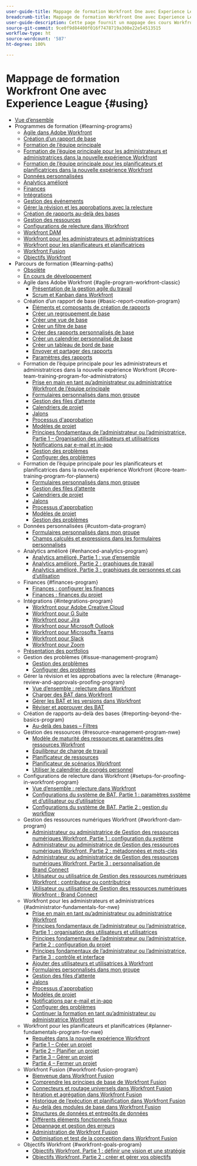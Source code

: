```yaml
---
user-guide-title: Mappage de formation Workfront One avec Experience League
breadcrumb-title: Mappage de formation Workfront One avec Experience League
user-guide-description: Cette page fournit un mappage des cours Workfront One précédents avec des cours Experience League nouvellement conçus.
source-git-commit: 9ce0f9d84400f016f7478719a308e22e54513515
workflow-type: ht
source-wordcount: '587'
ht-degree: 100%

---
```



# Mappage de formation Workfront One avec Experience League {#using}

+ [Vue d’ensemble](overview.md)
+ Programmes de formation {#learning-programs}
   + [Agile dans Adobe Workfront](learning-programs/agile-program-workfront-classic.md)
   + [Création d’un rapport de base](learning-programs/basic-report-creation-program.md)
   + [Formation de l’équipe principale](learning-programs/core-team-training-programs.md)
   + [Formation de l’équipe principale pour les administrateurs et administratrices dans la nouvelle expérience Workfront](learning-programs/core-team-training-program-for-administrators.md)
   + [Formation de l’équipe principale pour les planificateurs et planificatrices dans la nouvelle expérience Workfront](learning-programs/core-team-training-program-for-planners.md)
   + [Données personnalisées](learning-programs/custom-data-program.md)
   + [Analytics amélioré](learning-programs/enhanced-analytics-program.md)
   + [Finances](learning-programs/finances-program.md)
   + [Intégrations](learning-programs/integrations-program.md)
   + [Gestion des événements](learning-programs/issue-management-program.md)
   + [Gérer la révision et les approbations avec la relecture](learning-programs/manage-review-and-approvals-proofing-program.md)
   + [Création de rapports au-delà des bases](learning-programs/reporting-beyond-the-basics-program.md)
   + [Gestion des ressources](learning-programs/resource-management-program-nwe.md)
   + [Configurations de relecture dans Workfront](learning-programs/setups-for-proofing-in-workfront-program.md)
   + [Workfront DAM](learning-programs/workfront-dam-program.md)
   + [Workfront pour les administrateurs et administratrices](learning-programs/administrator-fundamentals-for-nwe.md)
   + [Workfront pour les planificateurs et planificatrices](learning-programs/planner-fundamentals-program-for-nwe.md)
   + [Workfront Fusion](learning-programs/workfront-fusion-program.md)
   + [Objectifs Workfront](learning-programs/workfront-goals-program.md)
+ Parcours de formation {#learning-paths}
   + [Obsolète](learning-paths/retired.md)
   + [En cours de développement](learning-paths/under-construction.md)
   + Agile dans Adobe Workfront {#agile-program-workfront-classic}
      + [Présentation de la gestion agile du travail](learning-paths/agile-program-workfront-classic/introduction-to-agile-work-management-MCBRAPWYD6P5E6DM2AXOEOE7FV3E.md)
      + [Scrum et Kanban dans Workfront](learning-paths/agile-program-workfront-classic/scrum-and-kanban-in-adobe-workfront-MCUZT46N4LZBADHLJTVQE7WXN6HY.md)
   + Création d’un rapport de base {#basic-report-creation-program}
      + [Éléments et composants de création de rapports](learning-paths/basic-report-creation-program/basic-reporting-reporting-elements-and-components-in-the-new-workfront-experienc-20Y4X000000Cai3UAC.md)
      + [Créer un regroupement de base](learning-paths/basic-report-creation-program/basic-reporting-create-a-basic-grouping-20Y4X000000CamjUAC.md)
      + [Créer une vue de base](learning-paths/basic-report-creation-program/basic-reporting-create-a-basic-view-20Y4X000000CanmUAC.md)
      + [Créer un filtre de base](learning-paths/basic-report-creation-program/basic-reporting-create-a-basic-filter-20Y4X000000CanwUAC.md)
      + [Créer des rapports personnalisés de base](learning-paths/basic-report-creation-program/basic-reporting-create-basic-custom-reports-20Y4X000000Cao6UAC.md)
      + [Créer un calendrier personnalisé de base](learning-paths/basic-report-creation-program/basic-reporting-create-a-basic-custom-calendar-20Y4X000000CaqgUAC.md)
      + [Créer un tableau de bord de base](learning-paths/basic-report-creation-program/create-a-basic-dashboard-in-the-new-workfront-experience-20Y4X000000CaunUAC.md)
      + [Envoyer et partager des rapports](learning-paths/basic-report-creation-program/send-and-share-reports-in-the-new-workfront-experience-20Y4X000000CauxUAC.md)
      + [Paramètres des rapports](learning-paths/basic-report-creation-program/report-settings-in-the-new-workfront-experience-20Y4X000000Cav7UAC.md)
   + Formation de l’équipe principale pour les administrateurs et administratrices dans la nouvelle expérience Workfront {#core-team-training-program-for-administrators}
      + [Prise en main en tant qu’administrateur ou administratrice Workfront de l’équipe principale](learning-paths/core-team-training-program-for-administrators/getting-started-as-a-workfront-administrator-20Y0z000000bn1MEAQ.md)
      + [Formulaires personnalisés dans mon groupe](learning-paths/core-team-training-program-for-administrators/custom-forms-in-the-new-workfront-experience-final-20Y4X000000CaTmUAK.md)
      + [Gestion des files d’attente](learning-paths/core-team-training-program-for-administrators/queue-management-20Y0z000000bn20EAA.md)
      + [Calendriers de projet](learning-paths/core-team-training-program-for-administrators/project-timelines-in-the-new-workfront-experience-20Y4X000000CaWgUAK.md)
      + [Jalons](learning-paths/core-team-training-program-for-administrators/milestones-for-the-new-workfront-experience-20Y4X000000CaXAUA0.md)
      + [Processus d&#39;approbation](learning-paths/core-team-training-program-for-administrators/approval-processes-in-the-new-workfront-experience-20Y4X000000CaXFUA0.md)
      + [Modèles de projet](learning-paths/core-team-training-program-for-administrators/project-templates-in-the-new-workfront-experience-20Y4X000000CaWqUAK.md)
      + [Principes fondamentaux de l’administrateur ou l’administratrice, Partie 1 – Organisation des utilisateurs et utilisatrices](learning-paths/core-team-training-program-for-administrators/administrator-fundamentals-in-the-new-workfront-experience-part-2-user-organizat-20Y0z000000bmAXEAY.md)
      + [Notifications par e-mail et in-app](learning-paths/core-team-training-program-for-administrators/email-and-in-app-notifications-in-the-new-workfront-experience-20Y4X000000CaZGUA0.md)
      + [Gestion des problèmes](learning-paths/core-team-training-program-for-administrators/managing-issues-20Y0z000000bn2eEAA.md)
      + [Configurer des problèmes](learning-paths/core-team-training-program-for-administrators/setting-up-issues-20Y4X000000CaSjUAK.md)
   + Formation de l’équipe principale pour les planificateurs et planificatrices dans la nouvelle expérience Workfront {#core-team-training-program-for-planners}
      + [Formulaires personnalisés dans mon groupe](learning-paths/core-team-training-program-for-planners/custom-forms-in-the-new-workfront-experience-final-20Y4X000000CaTmUAK.md)
      + [Gestion des files d’attente](learning-paths/core-team-training-program-for-planners/queue-management-20Y0z000000bn20EAA.md)
      + [Calendriers de projet](learning-paths/core-team-training-program-for-planners/project-timelines-in-the-new-workfront-experience-20Y4X000000CaWgUAK.md)
      + [Jalons](learning-paths/core-team-training-program-for-planners/milestones-for-the-new-workfront-experience-20Y4X000000CaXAUA0.md)
      + [Processus d&#39;approbation](learning-paths/core-team-training-program-for-planners/approval-processes-in-the-new-workfront-experience-20Y4X000000CaXFUA0.md)
      + [Modèles de projet](learning-paths/core-team-training-program-for-planners/project-templates-in-the-new-workfront-experience-20Y4X000000CaWqUAK.md)
      + [Gestion des problèmes](learning-paths/core-team-training-program-for-planners/managing-issues-20Y0z000000bn2eEAA.md)
   + Données personnalisées {#custom-data-program}
      + [Formulaires personnalisés dans mon groupe](learning-paths/custom-data-program/custom-forms-in-the-new-workfront-experience-final-MCC2AF4MH6NRHKHJJBXO6T65DHUU.md)
      + [Champs calculés et expressions dans les formulaires personnalisés](learning-paths/custom-data-program/calculated-fields-and-expressions-in-custom-forms-MCJTAA33NSFZHJPEKZWBQY522CK4.md)
   + Analytics amélioré {#enhanced-analytics-program}
      + [Analytics amélioré, Partie 1 : vue d’ensemble](learning-paths/enhanced-analytics-program/enhanced-analytics-part-1-overview-MCGVS3CNHMGNGPTM4CX4O23EZC4A.md)
      + [Analytics amélioré, Partie 2 : graphiques de travail](learning-paths/enhanced-analytics-program/enhanced-analytics-part-2-work-charts-MCUCOBQSU56NE7HPPRSAWSYJW4DQ.md)
      + [Analytics amélioré, Partie 3 : graphiques de personnes et cas d’utilisation](learning-paths/enhanced-analytics-program/enhanced-analytics-part-3-people-charts-and-common-use-cases-MCJZFZY7AXP5BPJB2JWW6II3SZ5Y.md)
   + Finances {#finances-program}
      + [Finances : configurer les finances](learning-paths/finances-program/finances-setting-up-finances-MCAVHY5UBBMVDDRP3ZVGYQPAAJRI.md)
      + [Finances : finances du projet](learning-paths/finances-program/finances-project-finances-in-the-new-workfront-experience-MCESNJMZFSUFDDDDIB7WTM3K3BCY.md)
   + Intégrations {#integrations-program}
      + [Workfront pour Adobe Creative Cloud](learning-paths/integrations-program/integrations-adobe-creative-cloud-MCCBICE6V2IFA57NGSOXHOIC3GKQ.md)
      + [Workfront pour G Suite](learning-paths/integrations-program/integrations-g-suite-MCRUOTKTEABBEDNOCABRIDD7RVMQ.md)
      + [Workfront pour Jira](learning-paths/integrations-program/integrations-jira-MCUIK23LC42VGB5F7MLMYDAL7K2Q.md)
      + [Workfront pour Microsoft Outlook](learning-paths/integrations-program/integrations-microsoft-outlook-MCBOMOAWLJQZE6PD524UP4YBEIKQ.md)
      + [Workfront pour Microsofts Teams](learning-paths/integrations-program/integrations-microsoft-teams-MCHCOAP6WXRNDTDI3F4GLBIKUHTA.md)
      + [Workfront pour Slack](learning-paths/integrations-program/integrations-workfront-for-slack-MCZFKUF22JEFGM5GLYZ3VD26BJJU.md)
      + [Workfront pour Zoom](learning-paths/integrations-program/integrations-zoom-MCU6M6VJZHGNDEZBTISBHTLXU2SE.md)
   + [Présentation des portfolios](learning-paths/introduction-to-portfolios-in-the-new-workfront-experience-MCEMLOVTAZFNG2JMKTZ5AIZMFJOI.md)
   + Gestion des problèmes {#issue-management-program}
      + [Gestion des problèmes](learning-paths/issue-management-program/managing-issues-MCCKLHDW5OQNHGZCZRVG34776TWU.md)
      + [Configurer des problèmes](learning-paths/issue-management-program/setting-up-issues-MCMJS6NVKY4BBKJD7GQWOHXZZJW4.md)
   + Gérer la révision et les approbations avec la relecture {#manage-review-and-approvals-proofing-program}
      + [Vue d’ensemble : relecture dans Workfront](learning-paths/manage-review-and-approvals-proofing-program/overview-proofing-in-workfront-in-the-new-workfront-experience-MC6FB2EWO63JGGZIMJ6RPV7GYEWM.md)
      + [Charger des BAT dans Workfront](learning-paths/manage-review-and-approvals-proofing-program/upload-proofs-in-the-new-workfront-experience-MCR66F3DDATNE75NF4ZXETPKQQEY.md)
      + [Gérer les BAT et les versions dans Workfront](learning-paths/manage-review-and-approvals-proofing-program/manage-proofs-and-versions-in-the-new-workfront-experience-20Y4X000000CbEOUA0.md)
      + [Réviser et approuver des BAT](learning-paths/manage-review-and-approvals-proofing-program/review-and-approve-proofs-in-the-new-workfront-experience-20Y4X000000CbMmUAK.md)
   + Création de rapports au-delà des bases {#reporting-beyond-the-basics-program}
      + [Au-delà des bases – Filtres](learning-paths/reporting-beyond-the-basics-program/beyond-the-basic-filters-MCMHSPVRIC55FQTAWUB3YNWQZ47M.md)
   + Gestion des ressources {#resource-management-program-nwe}
      + [Modèle de maturité des ressources et paramètres des ressources Workfront](learning-paths/resource-management-program-nwe/resource-maturity-model-and-workfront-resource-settings-in-the-new-workfront-exp-MCEG7GR6XRMFCY3FASD3CDHJV6ZA.md)
      + [Équilibreur de charge de travail](learning-paths/resource-management-program-nwe/workload-balancer-in-the-new-workfront-experience-MCFQ5RSEGHSFGEXNNLC6FEMMSAII.md)
      + [Planificateur de ressources](learning-paths/resource-management-program-nwe/resource-planner-in-the-new-workfront-experience-MCSZAIAEJOUNDO5KOEYJVJWTOPVA.md)
      + [Planificateur de scénarios Workfront](learning-paths/resource-management-program-nwe/scenario-planner.md)
      + [Utiliser le calendrier de congés personnel](learning-paths/resource-management-program-nwe/using-the-personal-time-off-calendar-in-the-new-workfront-experience-MCIOUJUCRMCZBJ3HOUPLPXNXSZLA.md)
   + Configurations de relecture dans Workfront {#setups-for-proofing-in-workfront-program}
      + [Vue d’ensemble : relecture dans Workfront](learning-paths/setups-for-proofing-in-workfront-program/overview-proofing-in-workfront-in-the-new-workfront-experience-MC6FB2EWO63JGGZIMJ6RPV7GYEWM.md)
      + [Configurations du système de BAT, Partie 1 : paramètres système et d’utilisateur ou d’utilisatrice](learning-paths/setups-for-proofing-in-workfront-program/proof-system-setups-part-1-system-and-user-settings-MCFUCXF7PWWFHIRNIKUULXRLJZW4.md)
      + [Configurations du système de BAT, Partie 2 : gestion du workflow](learning-paths/setups-for-proofing-in-workfront-program/proof-system-setups-part-2-workflow-management-MCKUF6NTIJ6BGMXHBCXXX6NN53EA.md)
   + Gestion des ressources numériques Workfront {#workfront-dam-program}
      + [Administrateur ou administratrice de Gestion des ressources numériques Workfront, Partie 1 : configuration du système](learning-paths/workfront-dam-program/workfront-dam-administrator-part-1-system-setup-MCMJKPUBI52JEDBDCT7HVRLYLXH4.md)
      + [Administrateur ou administratrice de Gestion des ressources numériques Workfront, Partie 2 : métadonnées et mots-clés](learning-paths/workfront-dam-program/workfront-dam-administrator-part-2-metadata-and-keywords-MCW5G74KVOTJGFVCRGEDNKLVWNGQ.md)
      + [Administrateur ou administratrice de Gestion des ressources numériques Workfront, Partie 3 : personnalisation de Brand Connect](learning-paths/workfront-dam-program/workfront-dam-administrator-brand-connect-customization-MCJARI7634BNDBTOB4JP7IVVLNS4.md)
      + [Utilisateur ou utilisatrice de Gestion des ressources numériques Workfront : contributeur ou contributrice](learning-paths/workfront-dam-program/workfront-dam-contributor-MCJGYEKF4XDZCQ7I7ZSFCLBBI5GA.md)
      + [Utilisateur ou utilisatrice de Gestion des ressources numériques Workfront : Brand Connect](learning-paths/workfront-dam-program/workfront-dam-user-brand-connect-MCYJEWMLFP45FRTBJYYWQ6R54W4E.md)
   + Workfront pour les administrateurs et administratrices {#administrator-fundamentals-for-nwe}
      + [Prise en main en tant qu’administrateur ou administratrice Workfront](learning-paths/administrator-fundamentals-for-nwe/getting-started-as-a-workfront-administrator-MCXLYUSVWCCBB5LIZB3WDLKSR24Q.md)
      + [Principes fondamentaux de l’administrateur ou l’administratrice, Partie 1 : organisation des utilisateurs et utilisatrices](learning-paths/administrator-fundamentals-for-nwe/administrator-fundamentals-in-the-new-workfront-experience-part-1-project-workfl-MCTBVZ3Q3J5RHNLIPPZPFSQRLKUY.md)
      + [Principes fondamentaux de l’administrateur ou l’administratrice, Partie 2 : configuration du projet](learning-paths/administrator-fundamentals-for-nwe/administrator-fundamentals-in-the-new-workfront-experience-part-2-user-organizat-MCUPSLH2M2WBDTFI2VKSRE2BRGKY.md)
      + [Principes fondamentaux de l’administrateur ou l’administratrice, Partie 3 : contrôle et interface](learning-paths/administrator-fundamentals-for-nwe/administrator-fundamentals-control-and-interface-experience-MCNCSSMXLPDFEERGVEM4EWL2I4LI.md)
      + [Ajouter des utilisateurs et utilisatrices à Workfront](learning-paths/administrator-fundamentals-for-nwe/add-users-to-workfront-in-the-new-workfront-experience-20Y4X000000CaVYUA0.md)
      + [Formulaires personnalisés dans mon groupe](learning-paths/administrator-fundamentals-for-nwe/custom-forms-in-the-new-workfront-experience-final-MCC2AF4MH6NRHKHJJBXO6T65DHUU.md)
      + [Gestion des files d’attente](learning-paths/administrator-fundamentals-for-nwe/queue-management-MCYCJRWK36QZBP7PGMNDMSPRN3LE.md)
      + [Jalons](learning-paths/administrator-fundamentals-for-nwe/milestones-for-the-new-workfront-experience-MCKGV4HGLYCFEITCWXFOIRWJLW7Y.md)
      + [Processus d&#39;approbation](learning-paths/administrator-fundamentals-for-nwe/approval-processes-in-the-new-workfront-experience-MCG72NHD2HPJGZBD7ANMBBNORGBM.md)
      + [Modèles de projet](learning-paths/administrator-fundamentals-for-nwe/project-templates-in-the-new-workfront-experience-MCGLS7GRNLDZDFPF6AEOGIDZFDG4.md)
      + [Notifications par e-mail et in-app](learning-paths/administrator-fundamentals-for-nwe/email-and-in-app-notifications-in-the-new-workfront-experience-20Y4X000000CaZGUA0.md)
      + [Configurer des problèmes](learning-paths/administrator-fundamentals-for-nwe/setting-up-issues-MCMJS6NVKY4BBKJD7GQWOHXZZJW4.md)
      + [Continuer la formation en tant qu’administrateur ou administratrice Workfront](learning-paths/administrator-fundamentals-for-nwe/continue-learning-as-a-workfront-administrator-MCVCFIUIET6FF6PEXTGHEVDRMYLE.md)
   + Workfront pour les planificateurs et planificatrices {#planner-fundamentals-program-for-nwe}
      + [Requêtes dans la nouvelle expérience Workfront](learning-paths/planner-fundamentals-program-for-nwe/core-team-requests-in-the-new-workfront-experience-20Y0z000000bmzkEAA.md)
      + [Partie 1 – Créer un projet](learning-paths/planner-fundamentals-program-for-nwe/planner-fundamentals-for-the-new-workfront-experience-20Y0z000000blfZEAQ.md)
      + [Partie 2 – Planifier un projet](learning-paths/planner-fundamentals-program-for-nwe/planner-fundamentals-for-the-new-workfront-experience-part-2-plan-a-project-20Y0z000000bm79EAA.md)
      + [Partie 3 – Gérer un projet](learning-paths/planner-fundamentals-program-for-nwe/planner-fundamentals-for-the-new-workfront-experience-part-3-manage-a-project-20Y0z000000bm7xEAA.md)
      + [Partie 4 – Fermer un projet](learning-paths/planner-fundamentals-program-for-nwe/planner-fundamentals-for-the-new-workfront-experience-part-4-close-a-project.md)
   + Workfront Fusion {#workfront-fusion-program}
      + [Bienvenue dans Workfront Fusion](learning-paths/workfront-fusion-program/welcome-to-fusion-MCA4WNXPOIZ5DHBLTPLZHRTFH2SI.md)
      + [Comprendre les principes de base de Workfront Fusion](learning-paths/workfront-fusion-program/understand-the-basics-of-fusion-MCMUGZZO6TYBH75ILCUQ6WGEDBYY.md)
      + [Connecteurs et routage universels dans Workfront Fusion](learning-paths/workfront-fusion-program/universal-connectors-and-routing-in-fusion-MCNYZ474LYKNDSDE7PCZFB7CFR44.md)
      + [Itération et agrégation dans Workfront Fusion](learning-paths/workfront-fusion-program/iteration-and-aggregation-in-fusion-MC2FVLBDEXCBA4HH7VD4ATZGLSXQ.md)
      + [Historique de l’exécution et planification dans Workfront Fusion](learning-paths/workfront-fusion-program/execution-history-and-scheduling-in-fusion-MCOXFXNTIU5ZG4XH6LZ5D5P54JDI.md)
      + [Au-delà des modules de base dans Workfront Fusion](learning-paths/workfront-fusion-program/beyond-basic-modules-in-fusion-MCMF5QEBRJEJFYVP2N5CH4CJCLUM.md)
      + [Structures de données et entrepôts de données](learning-paths/workfront-fusion-program/data-structures-and-data-stores-MC3J7HVUNPWNC4FLNVZJ24UWVTG4.md)
      + [Différents éléments fonctionnels finaux](learning-paths/workfront-fusion-program/final-functional-bits-and-bobs-MCUA6BEWSZDJEULJQDBMB2TRWCM4.md)
      + [Dépannage et gestion des erreurs](learning-paths/workfront-fusion-program/troubleshooting-and-error-handling-MCT4SFAKEY3NDGDJVIHESL2BOP4A.md)
      + [Administration de Workfront Fusion](learning-paths/workfront-fusion-program/fusion-administration-MCI572SLFAXBF5VEKD4R2B3M3PXE.md)
      + [Optimisation et test de la conception dans Workfront Fusion](learning-paths/workfront-fusion-program/design-optimization-and-testing-in-workfront-fusion-MCS7E3SDEEP5F6ZFXWTMHIZKHAOA.md)
   + Objectifs Workfront {#workfront-goals-program}
      + [Objectifs Workfront, Partie 1 : définir une vision et une stratégie](learning-paths/workfront-goals-program/workfront-goals-part-1-establish-a-vision-and-strategy-MCBJQVJCURNBDQTAUWA3ZU6IZWSI.md)
      + [Objectifs Workfront, Partie 2 : créer et gérer vos objectifs](learning-paths/workfront-goals-program/workfront-goals-part-2-creating-and-managing-your-goals-final-MCRNJ6CEYOKNCYRHVXFLV7BF7GQE.md)
